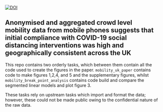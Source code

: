 [![DOI](https://zenodo.org/badge/266987402.svg)](https://zenodo.org/badge/latestdoi/266987402)

## Anonymised and aggregated crowd level mobility data from mobile phones suggests that initial compliance with COVID-19 social distancing interventions was high and geographically consistent across the UK

This repo contains two orderly tasks, which between them contain all the code used to create the figures in the paper. `mobility_uk_paper` contains code to make figures 1,2,4, and 5 and the supplementary figures, whilst `mobility_break_point_analysis` contains code build and compare the segmented linear models and plot figure 3. 
  
These tasks rely on upstream tasks which import and format the data; however, these could not be made public owing to the confidential nature of the raw data.  
